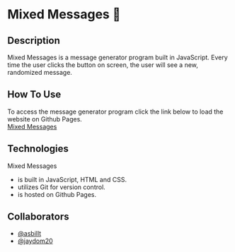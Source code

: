 # Mixed Messages 💬

## Description

Mixed Messages is a message generator program built in JavaScript. Every time the user clicks the button on screen,
the user will see a new, randomized message.

## How To Use

To access the message generator program click the link below to load the website on Github Pages.
<br/>
[Mixed Messages](https://asbillt.github.io/mixed-messages/)

## Technologies

Mixed Messages

- is built in JavaScript, HTML and CSS.
- utilizes Git for version control.
- is hosted on Github Pages.

## Collaborators

- [@asbillt](https://github.com/asbillt)
- [@jaydom20](https://github.com/jaydom20)
